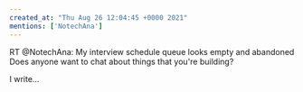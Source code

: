 ```yaml
---
created_at: "Thu Aug 26 12:04:45 +0000 2021"
mentions: ['NotechAna']
---
```


RT @NotechAna: My interview schedule queue looks empty and abandoned 
Does anyone want to chat about things that you're building? 

I write…